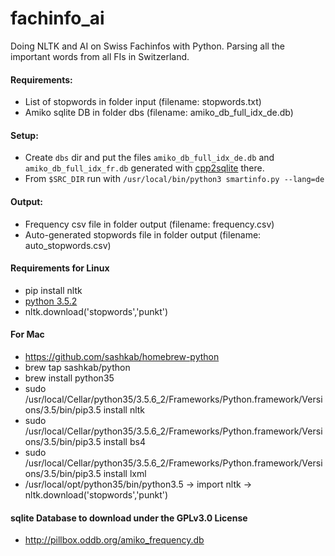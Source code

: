 # fachinfo_ai
Doing NLTK and AI on Swiss Fachinfos with Python. Parsing all the important words from all FIs in Switzerland.
#### Requirements:
* List of stopwords in folder input (filename: stopwords.txt)
* Amiko sqlite DB in folder dbs (filename: amiko_db_full_idx_de.db)

#### Setup:
* Create `dbs` dir and put the files `amiko_db_full_idx_de.db` and `amiko_db_full_idx_fr.db` generated with [cpp2sqlite](https://github.com/zdavatz/cpp2sqlite) there.
* From `$SRC_DIR` run with `/usr/local/bin/python3 smartinfo.py --lang=de`

#### Output:
* Frequency csv file in folder output (filename: frequency.csv)
* Auto-generated stopwords file in folder output (filename: auto_stopwords.csv)

#### Requirements for Linux
* pip install nltk
* [python 3.5.2](https://www.python.org/ftp/python/3.5.2/Python-3.5.2.tgz)
* nltk.download('stopwords','punkt')

#### For Mac
* https://github.com/sashkab/homebrew-python
* brew tap sashkab/python
* brew install python35
* sudo /usr/local/Cellar/python35/3.5.6_2/Frameworks/Python.framework/Versions/3.5/bin/pip3.5  install nltk
* sudo /usr/local/Cellar/python35/3.5.6_2/Frameworks/Python.framework/Versions/3.5/bin/pip3.5  install bs4
* sudo /usr/local/Cellar/python35/3.5.6_2/Frameworks/Python.framework/Versions/3.5/bin/pip3.5  install lxml
* /usr/local/opt/python35/bin/python3.5 -> import nltk -> nltk.download('stopwords','punkt')

#### sqlite Database to download under the GPLv3.0 License
* http://pillbox.oddb.org/amiko_frequency.db
